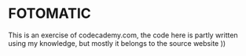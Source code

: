 # FOTOMATIC


This is an exercise of codecademy.com, the code here is partly written using my knowledge, but mostly it belongs to the source website ))
